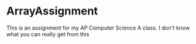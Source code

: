 # ArrayAssignment
This is an assignment for my AP Computer Science A class. I don't know what you can really get from this
